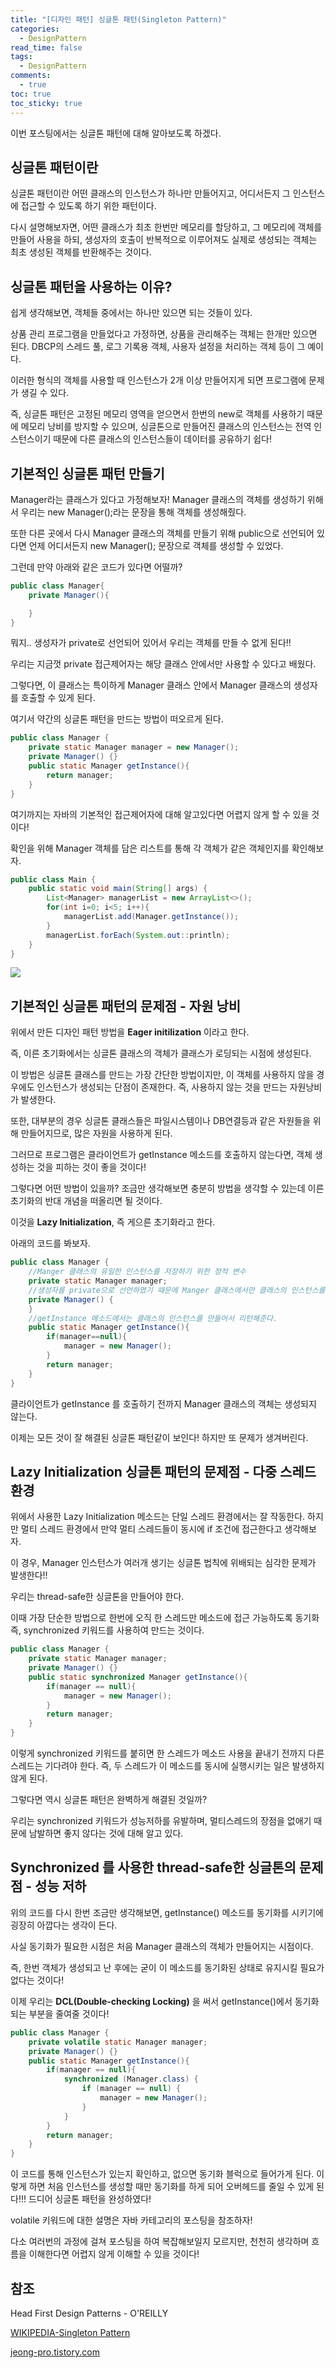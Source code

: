 ```yaml
---
title: "[디자인 패턴] 싱글톤 패턴(Singleton Pattern)"
categories:
  - DesignPattern
read_time: false
tags:
  - DesignPattern
comments:
  - true
toc: true
toc_sticky: true
---
```

이번 포스팅에서는 싱글톤 패턴에 대해 알아보도록 하겠다.

## 싱글톤 패턴이란
싱글톤 패턴이란 어떤 클래스의 인스턴스가 하나만 만들어지고, 어디서든지 그 인스턴스에 접근할 수 있도록 하기 위한 패턴이다.

다시 설명해보자면, 어떤 클래스가 최초 한번만 메모리를 할당하고, 그 메모리에 객체를 만들어 사용을 하되, 생성자의 호출이 반복적으로 이루어져도 실제로 생성되는 객체는 최초 생성된 객체를 반환해주는 것이다.

## 싱글톤 패턴을 사용하는 이유?
쉽게 생각해보면, 객체들 중에서는 하나만 있으면 되는 것들이 있다.

상품 관리 프로그램을 만들었다고 가정하면, 상품을 관리해주는 객체는 한개만 있으면 된다.
DBCP의 스레드 풀, 로그 기록용 객체, 사용자 설정을 처리하는 객체 등이 그 예이다.

이러한 형식의 객체를 사용할 때 인스턴스가 2개 이상 만들어지게 되면 프로그램에 문제가 생길 수 있다.

즉, 싱글톤 패턴은 고정된 메모리 영역을 얻으면서 한번의 new로 객체를 사용하기 때문에 메모리 낭비를 방지할 수 있으며, 싱글톤으로 만들어진 클래스의 인스턴스는 전역 인스턴스이기 때문에 다른 클래스의 인스턴스들이 데이터를 공유하기 쉽다!

## 기본적인 싱글톤 패턴 만들기
Manager라는 클래스가 있다고 가정해보자! Manager 클래스의 객체를 생성하기 위해서 우리는 new Manager();라는 문장을 통해 객체를 생성해줬다.

또한 다른 곳에서 다시 Manager 클래스의 객체를 만들기 위해 public으로 선언되어 있다면 언제 어디서든지 new Manager(); 문장으로 객체를 생성할 수 있었다.

그런데 만약 아래와 같은 코드가 있다면 어떨까?

```java
public class Manager{
    private Manager(){

    }
}
```

뭐지.. 생성자가 private로 선언되어 있어서 우리는 객체를 만들 수 없게 된다!! 

우리는 지금껏 private 접근제어자는 해당 클래스 안에서만 사용할 수 있다고 배웠다.

그렇다면, 이 클래스는 특이하게 Manager 클래스 안에서 Manager 클래스의 생성자를 호출할 수 있게 된다.

여기서 약간의 싱글톤 패턴을 만드는 방법이 떠오르게 된다.

```java
public class Manager {
    private static Manager manager = new Manager();
    private Manager() {}
    public static Manager getInstance(){
        return manager;
    }
}
```

여기까지는 자바의 기본적인 접근제어자에 대해 알고있다면 어렵지 않게 할 수 있을 것이다!

확인을 위해 Manager 객체를 담은 리스트를 통해 각 객체가 같은 객체인지를 확인해보자.

```java
public class Main {
    public static void main(String[] args) {
        List<Manager> managerList = new ArrayList<>();
        for(int i=0; i<5; i++){
            managerList.add(Manager.getInstance());
        }
        managerList.forEach(System.out::println);
    }
}
```

![](/assets/img/Designpattern/20200525.png)

## 기본적인 싱글톤 패턴의 문제점 -  자원 낭비
위에서 만든 디자인 패턴 방법을 __Eager initilization__ 이라고 한다.

즉, 이른 초기화에서는 싱글톤 클래스의 객체가 클래스가 로딩되는 시점에 생성된다.

이 방법은 싱글톤 클래스를 만드는 가장 간단한 방법이지만, 이 객체를 사용하지 않을 경우에도 인스턴스가 생성되는 단점이 존재한다. 즉, 사용하지 않는 것을 만드는 자원낭비가 발생한다.

또한, 대부분의 경우 싱글톤 클래스들은 파일시스템이나 DB연결등과 같은 자원들을 위해 만들어지므로, 많은 자원을 사용하게 된다.

그러므로 프로그램은 클라이언트가 getInstance 메소드를 호출하지 않는다면, 객체 생성하는 것을 피하는 것이 좋을 것이다!

그렇다면 어떤 방법이 있을까? 조금만 생각해보면 충분히 방법을 생각할 수 있는데 이른 초기화의 반대 개념을 떠올리면 될 것이다.

이것을 __Lazy Initialization__, 즉 게으른 초기화라고 한다.

아래의 코드를 봐보자.

```java
public class Manager {
    //Manger 클래스의 유일한 인스턴스를 저장하기 위한 정적 변수
    private static Manager manager;
    //생성자를 private으로 선언하였기 때문에 Manger 클래스에서만 클래스의 인스턴스를 만들 수 있다.
    private Manager() {
    }
    //getInstance 메소드에서는 클래스의 인스턴스를 만들어서 리턴해준다.
    public static Manager getInstance(){
        if(manager==null){
            manager = new Manager();
        }
        return manager;
    }
}
```

클라이언트가 getInstance 를 호출하기 전까지 Manager 클래스의 객체는 생성되지 않는다.

이제는 모든 것이 잘 해결된 싱글톤 패턴같이 보인다! 하지만 또 문제가 생겨버린다.

## Lazy Initialization 싱글톤 패턴의 문제점 - 다중 스레드 환경
위에서 사용한 Lazy Initialization 메소드는 단일 스레드 환경에서는 잘 작동한다. 하지만 멀티 스레드 환경에서 만약 멀티 스레드들이 동시에 if 조건에 접근한다고 생각해보자.

이 경우, Manager 인스턴스가 여러개 생기는 싱글톤 법칙에 위배되는 심각한 문제가 발생한다!!

우리는 thread-safe한 싱글톤을 만들어야 한다.

이때 가장 단순한 방법으로 한번에 오직 한 스레드만 메소드에 접근 가능하도록 동기화 즉, synchronized 키워드를 사용하여 만드는 것이다.

```java
public class Manager {
    private static Manager manager;
    private Manager() {}
    public static synchronized Manager getInstance(){
        if(manager == null){
            manager = new Manager();
        }
        return manager;
    }
}
```

이렇게 synchronized 키워드를 붙히면 한 스레드가 메소드 사용을 끝내기 전까지 다른 스레드는 기다려야 한다. 즉, 두 스레드가 이 메소드를 동시에 실행시키는 일은 발생하지 않게 된다.

그렇다면 역시 싱글톤 패턴은 완벽하게 해결된 것일까?

우리는 synchronized 키워드가 성능저하를 유발하며, 멀티스레드의 장점을 없애기 때문에 남발하면 좋지 않다는 것에 대해 알고 있다.

## Synchronized 를 사용한 thread-safe한 싱글톤의 문제점 - 성능 저하
위의 코드를 다시 한번 조금만 생각해보면, getInstance() 메소드를 동기화를 시키기에 굉장히 아깝다는 생각이 든다.

사실 동기화가 필요한 시점은 처음 Manager 클래스의 객체가 만들어지는 시점이다.

즉, 한번 객체가 생성되고 난 후에는 굳이 이 메소드를 동기화된 상태로 유지시킬 필요가 없다는 것이다!

이제 우리는 __DCL(Double-checking Locking)__ 을 써서 getInstance()에서 동기화 되는 부분을 줄여줄 것이다!

```java
public class Manager {
    private volatile static Manager manager;
    private Manager() {}
    public static Manager getInstance(){
        if(manager == null){
            synchronized (Manager.class) {
                if (manager == null) {
                    manager = new Manager();
                }
            }
        }
        return manager;
    }
}
```

이 코드를 통해 인스턴스가 있는지 확인하고, 없으면 동기화 블럭으로 들어가게 된다. 이렇게 하면 처음 인스턴스를 생성할 때만 동기화를 하게 되어 오버헤드를 줄일 수 있게 된다!!! 드디어 싱글톤 패턴을 완성하였다!

volatile 키워드에 대한 설명은 자바 카테고리의 포스팅을 참조하자!

다소 여러번의 과정에 걸쳐 포스팅을 하여 복잡해보일지 모르지만, 천천히 생각하며 흐름을 이해한다면 어렵지 않게 이해할 수 있을 것이다!

## 참조
Head First Design Patterns - O'REILLY

[WIKIPEDIA-Singleton Pattern](https://en.wikipedia.org/wiki/Singleton_pattern)

[jeong-pro.tistory.com](https://jeong-pro.tistory.com/86)





